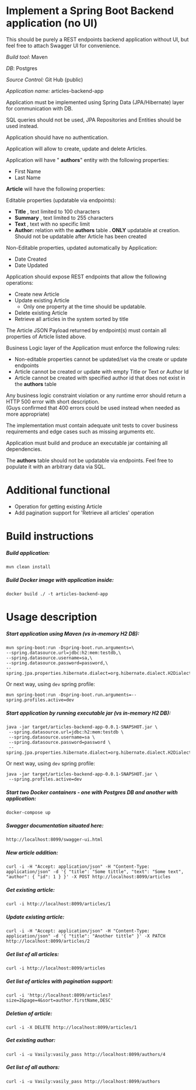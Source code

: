 # Implement a Spring Boot Backend application (no UI)

This should be purely a REST endpoints backend application without UI, but feel free to attach Swagger UI for convenience.

_Build tool_: Maven

_DB_: Postgres

_Source Control:_ Git Hub (public)

_Application name:_ articles-backend-app

Application must be implemented using Spring Data (JPA/Hibernate) layer for communication with DB.

SQL queries should not be used, JPA Repositories and Entities should be used instead.

Application should have no authentication.

Application will allow to create, update and delete Articles.

Application will have &quot; **authors**&quot; entity with the following properties:

- First Name
- Last Name

**Article** will have the following properties:

Editable properties (updatable via endpoints):

- **Title** , text limited to 100 characters
- **Summary** , text limited to 255 characters
- **Text** , text with no specific limit
- **Author:** relation with the **authors** table **. ONLY** updatable at creation. Should not be updatable after Article has been created

Non-Editable properties, updated automatically by Application:

- Date Created
- Date Updated


Application should expose REST endpoints that allow the following operations:

- Create new Article
- Update existing Article
  - Only one property at the time should be updatable.
- Delete existing Article
- Retrieve all articles in the system sorted by title

The Article JSON Payload returned by endpoint(s) must contain all properties of Article listed above.

 Business Logic layer of the Application must enforce the following rules:

- Non-editable properties cannot be updated/set via the create or update endpoints
- Article cannot be created or update with empty Title or Text or Author Id
- Article cannot be created with specified author id that does not exist in the **authors** table

Any business logic constraint violation or any runtime error should return a HTTP 500 error with short description.  
(Guys confirmed that 400 errors could be used instead when needed as more appropriate)

The implementation must contain adequate unit tests to cover business requirements and edge cases such as missing arguments etc.

Application must build and produce an executable jar containing all dependencies.

The **authors** table should not be updatable via endpoints. Feel free to populate it with an arbitrary data via SQL.

# Additional functional
- Operation for getting existing Article
- Add pagination support for 'Retrieve all articles' operation

# Build instructions

##### Build application:
    mvn clean install

##### Build Docker image with application inside:
    docker build ./ -t articles-backend-app

# Usage description

##### Start application using Maven (vs in-memory H2 DB):
    mvn spring-boot:run -Dspring-boot.run.arguments=\
    --spring.datasource.url=jdbc:h2:mem:testdb,\
    --spring.datasource.username=sa,\
    --spring.datasource.password=password,\
    --spring.jpa.properties.hibernate.dialect=org.hibernate.dialect.H2Dialect

Or next way, using `dev` spring profile:

    mvn spring-boot:run -Dspring-boot.run.arguments=--spring.profiles.active=dev

##### Start application by running executable jar (vs in-memory H2 DB):
    java -jar target/articles-backend-app-0.0.1-SNAPSHOT.jar \
     --spring.datasource.url=jdbc:h2:mem:testdb \
     --spring.datasource.username=sa \
     --spring.datasource.password=password \
     --spring.jpa.properties.hibernate.dialect=org.hibernate.dialect.H2Dialect

Or next way, using `dev` spring profile:

    java -jar target/articles-backend-app-0.0.1-SNAPSHOT.jar \
     --spring.profiles.active=dev

##### Start two Docker containers - one with Postgres DB and another with application:
    docker-compose up

##### Swagger documentation situated here:
    http://localhost:8099/swagger-ui.html

##### New article addition:
    curl -i -H "Accept: application/json" -H "Content-Type: application/json" -d '{ "title": "Some tittle", "text": "Some text", "author": { "id": 1 } }' -X POST http://localhost:8099/articles

##### Get existing article:
    curl -i http://localhost:8099/articles/1

##### Update existing article:
    curl -i -H "Accept: application/json" -H "Content-Type: application/json" -d '{ "title": "Another tittle" }' -X PATCH http://localhost:8099/articles/2

##### Get list of all articles:
    curl -i http://localhost:8099/articles

##### Get list of articles with pagination support:
    curl -i 'http://localhost:8099/articles?size=2&page=4&sort=author.firstName,DESC'

##### Deletion of article:
    curl -i -X DELETE http://localhost:8099/articles/1

##### Get existing author:
    curl -i -u Vasily:vasily_pass http://localhost:8099/authors/4

##### Get list of all authors:
    curl -i -u Vasily:vasily_pass http://localhost:8099/authors
